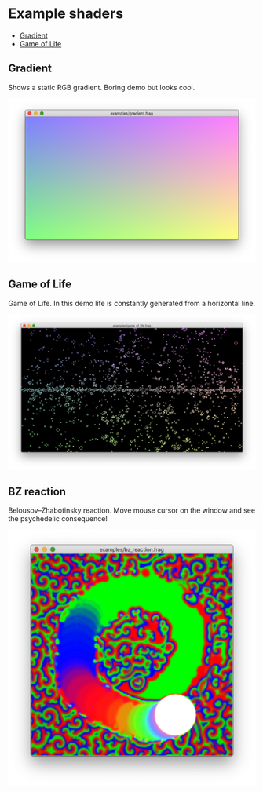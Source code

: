 # Example shaders

- [Gradient](#gradient)
- [Game of Life](#game-of-life)


## Gradient

Shows a static RGB gradient. Boring demo but looks cool.

[![Screenshot](screenshots/gradient.png)](./gradient.frag)


## Game of Life

Game of Life. In this demo life is constantly generated from a horizontal line.

[![Screenshot](screenshots/game_of_life.png)](./game_of_life.frag)


## BZ reaction

Belousov–Zhabotinsky reaction. Move mouse cursor on the window and see the
psychedelic consequence!

[![Screenshot](screenshots/bz_reaction.png)](./bz_reaction.frag)
